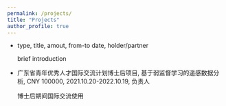 ```yaml
---
permalink: /projects/
title: "Projects"
author_profile: true
---
```


- type, title, amout, from-to date, holder/partner

  brief introduction

- 广东省青年优秀人才国际交流计划博士后项目, 基于弱监督学习的遥感数据分析, CNY 100000, 2021.10.20-2022.10.19, 负责人

  博士后期间国际交流使用
